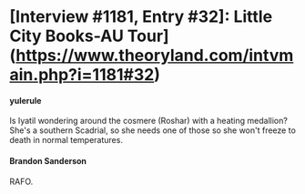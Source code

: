 # [Interview #1181, Entry #32]: Little City Books-AU Tour](https://www.theoryland.com/intvmain.php?i=1181#32)

#### yulerule

Is Iyatil wondering around the cosmere (Roshar) with a heating medallion? She's a southern Scadrial, so she needs one of those so she won't freeze to death in normal temperatures.

#### Brandon Sanderson

RAFO.


